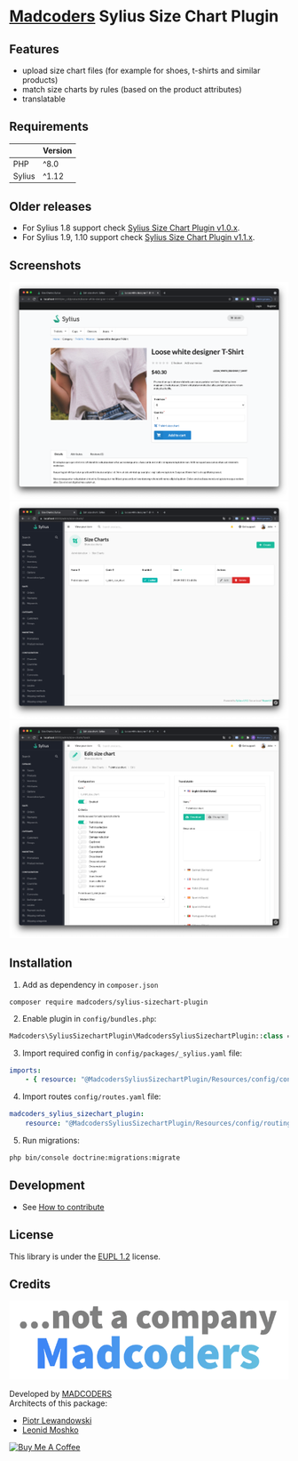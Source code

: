 # [Madcoders](https://www.madcoders.co) Sylius Size Chart Plugin

## Features
- upload size chart files (for example for shoes, t-shirts and similar products)
- match size charts by rules (based on the product attributes)
- translatable

## Requirements
| | Version |
| :--- |:--------|
| PHP  | ^8.0    |
| Sylius | ^1.12    |

## Older releases
- For Sylius 1.8 support check [Sylius Size Chart Plugin v1.0.x](https://github.com/mad-coders/sylius-sizechart-plugin/tree/1.0).
- For Sylius 1.9, 1.10 support check [Sylius Size Chart Plugin v1.1.x](https://github.com/mad-coders/sylius-sizechart-plugin/tree/1.1).

## Screenshots
![store front](./docs/img/size_chart_store_front.png)
![store front](./docs/img/size_chart_admin_listing.png)
![store front](./docs/img/size_chart_admin_edit_page.png)

## Installation

1. Add as dependency in `composer.json`  
```shell
composer require madcoders/sylius-sizechart-plugin
```

2. Enable plugin in `config/bundles.php`:  
```php
Madcoders\SyliusSizechartPlugin\MadcodersSyliusSizechartPlugin::class => ['all' => true],
```    

3. Import required config in `config/packages/_sylius.yaml` file:
```yaml
imports:
    - { resource: "@MadcodersSyliusSizechartPlugin/Resources/config/config.yml" }
```  

4. Import routes `config/routes.yaml` file:
```yaml
madcoders_sylius_sizechart_plugin:
    resource: "@MadcodersSyliusSizechartPlugin/Resources/config/routing.yaml"
```
5. Run migrations:
```bash
php bin/console doctrine:migrations:migrate
```

## Development

* See [How to contribute](docs/CONTRIBUTING.md)

## License

This library is under the [EUPL 1.2](LICENSE) license.

## Credits

![madcoders logo](docs/img/madcoders-logo-slogan.png)

Developed by [MADCODERS](https://madcoders.co)    
Architects of this package:  
- [Piotr Lewandowski](https://github.com/plewandowski) 
- [Leonid Moshko](https://github.com/LeoMoshko)

<a href="https://www.buymeacoffee.com/madcoders" target="_blank"><img src="https://cdn.buymeacoffee.com/buttons/v2/default-yellow.png" alt="Buy Me A Coffee" style="height: 60px !important;width: 217px !important;" ></a>
